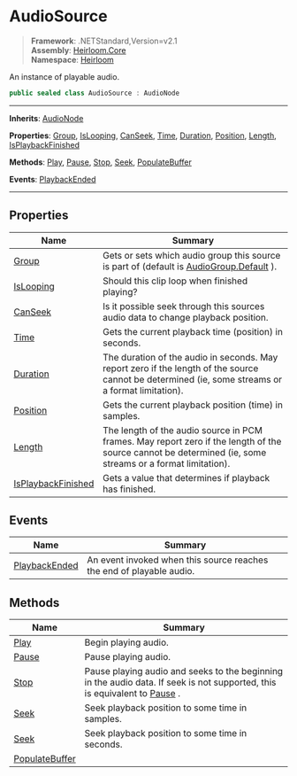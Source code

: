 # AudioSource

> **Framework**: .NETStandard,Version=v2.1  
> **Assembly**: [Heirloom.Core][0]  
> **Namespace**: [Heirloom][0]  

An instance of playable audio.

```cs
public sealed class AudioSource : AudioNode
```

--------------------------------------------------------------------------------

**Inherits**: [AudioNode][1]

**Properties**: [Group][2], [IsLooping][3], [CanSeek][4], [Time][5], [Duration][6], [Position][7], [Length][8], [IsPlaybackFinished][9]

**Methods**: [Play][10], [Pause][11], [Stop][12], [Seek][13], [PopulateBuffer][14]

**Events**: [PlaybackEnded][15]

--------------------------------------------------------------------------------

## Properties

| Name                    | Summary                                                                                                                                                   |
|-------------------------|-----------------------------------------------------------------------------------------------------------------------------------------------------------|
| [Group][2]              | Gets or sets which audio group this source is part of (default is [AudioGroup.Default][16] ).                                                             |
| [IsLooping][3]          | Should this clip loop when finished playing?                                                                                                              |
| [CanSeek][4]            | Is it possible seek through this sources audio data to change playback position.                                                                          |
| [Time][5]               | Gets the current playback time (position) in seconds.                                                                                                     |
| [Duration][6]           | The duration of the audio in seconds. May report zero if the length of the source cannot be determined (ie, some streams or a format limitation).         |
| [Position][7]           | Gets the current playback position (time) in samples.                                                                                                     |
| [Length][8]             | The length of the audio source in PCM frames. May report zero if the length of the source cannot be determined (ie, some streams or a format limitation). |
| [IsPlaybackFinished][9] | Gets a value that determines if playback has finished.                                                                                                    |

## Events

| Name                | Summary                                                              |
|---------------------|----------------------------------------------------------------------|
| [PlaybackEnded][15] | An event invoked when this source reaches the end of playable audio. |

## Methods

| Name                 | Summary                                                                                                                         |
|----------------------|---------------------------------------------------------------------------------------------------------------------------------|
| [Play][10]           | Begin playing audio.                                                                                                            |
| [Pause][11]          | Pause playing audio.                                                                                                            |
| [Stop][12]           | Pause playing audio and seeks to the beginning in the audio data. If seek is not supported, this is equivalent to [Pause][11] . |
| [Seek][13]           | Seek playback position to some time in samples.                                                                                 |
| [Seek][13]           | Seek playback position to some time in seconds.                                                                                 |
| [PopulateBuffer][14] |                                                                                                                                 |

[0]: ..\Heirloom.Core.md
[1]: Heirloom.AudioNode.md
[2]: Heirloom.AudioSource.Group.md
[3]: Heirloom.AudioSource.IsLooping.md
[4]: Heirloom.AudioSource.CanSeek.md
[5]: Heirloom.AudioSource.Time.md
[6]: Heirloom.AudioSource.Duration.md
[7]: Heirloom.AudioSource.Position.md
[8]: Heirloom.AudioSource.Length.md
[9]: Heirloom.AudioSource.IsPlaybackFinished.md
[10]: Heirloom.AudioSource.Play.md
[11]: Heirloom.AudioSource.Pause.md
[12]: Heirloom.AudioSource.Stop.md
[13]: Heirloom.AudioSource.Seek.md
[14]: Heirloom.AudioSource.PopulateBuffer.md
[15]: Heirloom.AudioSource.PlaybackEnded.md
[16]: Heirloom.AudioGroup.Default.md
